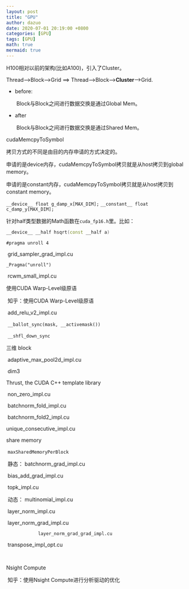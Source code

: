 ```yaml
---
layout: post
title: "GPU"
author: dazuo
date: 2020-07-01 20:19:00 +0800
categories: [GPU]
tags: [GPU]
math: true
mermaid: true
---
```




H100相对以前的架构(比如A100)，引入了Cluster。

Thread—>Block—>Grid  ==> Thread—>Block—>**Cluster**—>Grid.

- before:

  ​	Block与Block之间进行数据交换是通过Global Mem。

- after

  ​	Block与Block之间进行数据交换是通过Shared Mem。



cudaMemcpyToSymbol

拷贝方式的不同是由目的内存申请的方式决定的。

申请的是device内存，cudaMemcpyToSymbol拷贝就是从host拷贝到global memory。

申请的是constant内存，cudaMemcpyToSymbol拷贝就是从host拷贝到constant memory。

`__device__ float g_damp_x[MAX_DIM];`
`__constant__ float c_damp_y[MAX_DIM];`



针对half类型数据的Math函数在`cuda_fp16.h`里。比如：

```c++
__device__ __half hsqrt(const __half a)
```



`#pragma unroll 4`

​	grid_sampler_grad_impl.cu

`_Pragma("unroll")`

​	rcwm_small_impl.cu



使用CUDA Warp-Level级原语

​	知乎：使用CUDA Warp-Level级原语

​	add_relu_v2_impl.cu

​	`__ballot_sync(mask, __activemask())`

​	`__shfl_down_sync`



三维 block

​	adaptive_max_pool2d_impl.cu

​	dim3



Thrust, the CUDA C++ template library

​    non_zero_impl.cu

​	batchnorm_fold_impl.cu

​    batchnorm_fold2_impl.cu

   unique_consecutive_impl.cu



share memory

​	`maxSharedMemoryPerBlock`

​	静态： batchnorm_grad_impl.cu

​				bias_add_grad_impl.cu

​				topk_impl.cu

​	动态： multinomial_impl.cu 

​                 layer_norm_impl.cu

​                 layer_norm_grad_impl.cu

 				layer_norm_grad_grad_impl.cu

​                 transpose_impl_opt.cu

​				

Nsight Compute

​	知乎：使用Nsight Compute进行分析驱动的优化
